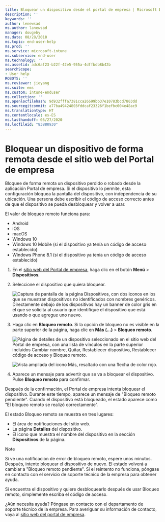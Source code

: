 ```yaml
---
title: Bloquear un dispositivo desde el portal de empresa | Microsoft Docs
description: ''
keywords: ''
author: lenewsad
ms.author: lanewsad
manager: dougeby
ms.date: 08/28/2018
ms.topic: end-user-help
ms.prod: ''
ms.service: microsoft-intune
ms.subservice: end-user
ms.technology: ''
ms.assetid: adc6af23-b22f-42e5-955a-4dffbdb8b42b
searchScope:
- User help
ROBOTS: ''
ms.reviewer: jieyang
ms.suite: ems
ms.custom: intune-enduser
ms.collection: ''
ms.openlocfilehash: 9d932fffa7381cca26699bb37e10783bcd7803dd
ms.sourcegitcommit: a77ba49424803fddcaf23326f1befbc004e48ac9
ms.translationtype: HT
ms.contentlocale: es-ES
ms.lasthandoff: 05/27/2020
ms.locfileid: "83880930"
---
```

# <a name="remotely-lock-your-device-from-the-company-portal-website"></a>Bloquear un dispositivo de forma remota desde el sitio web del Portal de empresa

Bloquee de forma remota un dispositivo perdido o robado desde la aplicación Portal de empresa. Si el dispositivo lo permite, esta configuración bloquea la pantalla del dispositivo, con independencia de su ubicación. Una persona debe escribir el código de acceso correcto antes de que el dispositivo se pueda desbloquear y volver a usar.   

El valor de bloqueo remoto funciona para:

* Android
* iOS
* macOS
* Windows 10
* Windows 10 Mobile (si el dispositivo ya tenía un código de acceso establecido)
* Windows Phone 8.1 (si el dispositivo ya tenía un código de acceso establecido)  

1. En el [sitio web del Portal de empresa](https://portal.manage.microsoft.com), haga clic en el botón __Menú__ > __Dispositivos__.  

2. Seleccione el dispositivo que quiera bloquear.  

    ![Captura de pantalla de la página Dispositivos, con dos iconos en los que se muestran dispositivos no identificados con nombres genéricos. Directamente debajo de los dispositivos hay un banner de color gris en el que se solicita al usuario que identifique el dispositivo que está usando o que agregue uno nuevo.](./media/rename-reset-device-step2-1808.png) 

3. Haga clic en **Bloqueo remoto**. Si la opción de bloqueo no es visible en la parte superior de la página, haga clic en **Más (...)**  > **Bloqueo remoto**.  

   ![Página de detalles de un dispositivo seleccionado en el sitio web del Portal de empresa, con una lista de vínculos en la parte superior incluidos Cambiar nombre, Quitar, Restablecer dispositivo, Restablecer código de acceso y Bloqueo remoto. ](./media/rename-reset-device-1808.png) 

    ![Vista ampliada del icono Más, resaltado con una flecha de color rojo.](./media/rename-reset-device-step3-more-1808.png)    

4. Aparece un mensaje para advertir que se va a bloquear el dispositivo. Pulse **Bloqueo remoto** para confirmar.

Después de la confirmación, el Portal de empresa intenta bloquear el dispositivo. Durante este tiempo, aparece un mensaje de "Bloqueo remoto pendiente". Cuando el dispositivo está bloqueado, el estado aparece como "El bloqueo remoto se realizó correctamente".  

El estado Bloqueo remoto se muestra en tres lugares:

* El área de notificaciones del sitio web.
* La página **Detalles** del dispositivo.
* El icono que muestra el nombre del dispositivo en la sección **Dispositivos** de la página.  

> [!Note]
> Si ve una notificación de error de bloqueo remoto, espere unos minutos. Después, intente bloquear el dispositivo de nuevo. El estado volverá a cambiar a "Bloqueo remoto pendiente". Si el reintento no funciona, póngase en contacto con el servicio de soporte técnico de la empresa para obtener ayuda.

Si encuentra el dispositivo y quiere desbloquearlo después de usar Bloqueo remoto, simplemente escriba el código de acceso.  

¿Aún necesita ayuda? Póngase en contacto con el departamento de soporte técnico de la empresa. Para averiguar su información de contacto, vaya al [sitio web del portal de empresa](https://go.microsoft.com/fwlink/?linkid=2010980).
